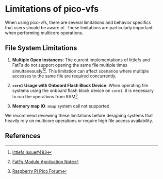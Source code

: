 # Limitations of pico-vfs

When using pico-vfs, there are several limitations and behavior specifics that users should be aware of. These limitations are particularly important when performing multicore operations.

## File System Limitations

1. **Multiple Open Instances**: The current implementations of littlefs and FatFs do not support opening the same file multiple times simultaneously[^1][^2]. This limitation can affect scenarios where multiple accesses to the same file are required concurrently.

2. **`core1` Usage with Onboard Flash Block Device**: When operating file systems using the onboard flash block device on `core1`, it is necessary to run the operations from RAM[^3].

3. **Memory map IO**: `mmap` system call not supported.

We recommend reviewing these limitations before designing systems that heavily rely on multicore operations or require high file access availability.

## References

[^1]: [littlefs Issue#483](https://github.com/littlefs-project/littlefs/issues/483)
[^2]: [FatFs Module Application Note](http://elm-chan.org/fsw/ff/doc/appnote.html#dup)
[^3]: [Raspberry Pi Pico Forum](https://forums.raspberrypi.com/viewtopic.php?t=311709)
